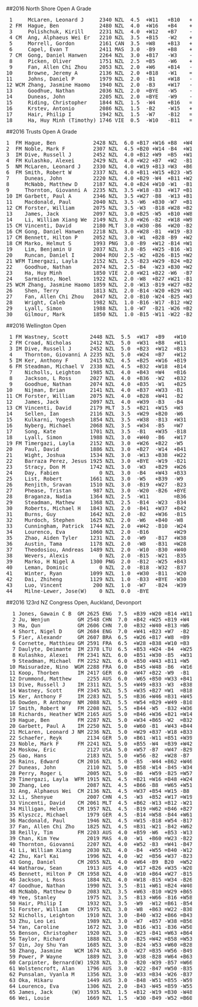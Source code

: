 ##2016 North Shore Open A Grade

<pre>
 1     McLaren, Leonard J     2340 NZL  4.5  +W11   +B10   +W9    +W2    =B4
 2 FM  Hague, Ben             2480 NZL  4.0  +W16   +B4    +W3    -B1    +W6
 3     Polishchuk, Kirill     2231 NZL  4.0  +W12   +B7    -B2    +W5    +B8
 4 CM  Ang, Alphaeus Wei Er   2210 NZL  3.5  +B15   -W2    +B12   +B9    =W1
 5     Morrell, Gordon        2161 CAN  3.5  =W8    +B13   +W7    -B3    +W9
 6     Capel, Evan T          2411 MAS  3.0  -B9    +B8    +W11   +W10   -B2
 7 CM  Gong, Daniel Hanwen    2264 NZL  3.0  +B17   -W3    -B5    +W12   +B16
 8     Picken, Oliver         1751 NZL  2.5  =B5    -W6    +W14   +B15   -W3
 9     Fan, Allen Chi Zhou    2053 NZL  2.0  +W6    +B14   -B1    -W4    -B5
10     Browne, Jeremy A       2136 NZL  2.0  +B18   -W1    =BYE   -B6    =W13
11     Johns, Daniel P        1979 NZL  2.0  -B1    +W18   -B6    =W16   =B17
12 WCM Zhang, Jasmine Haomo   1940 NZL  2.0  -B3    +W17   -W4    -B7    +W15
13     Goodhue, Nathan        2036 NZL  2.0  =BYE   -W5    -B16   +W18   =B10
14     Duneas, John           2205 NZL  2.0  =BYE   -W9    -B8    =W17   +B18
15     Riding, Christopher    1844 NZL  1.5  -W4    +B16   =BYE   -W8    -B12
16     Krstev, Antonio        2086 NZL  1.5  -B2    -W15   +W13   =B11   -W7
17     Hair, Philip I         1942 NZL  1.5  -W7    -B12   =BYE   =B14   =W11
18     Ha, Huy Minh (Timothy) 1746 VIE  0.5  -W10   -B11   =BYE   -B13   -W14
</pre>

##2016 Trusts Open A Grade

<pre>
1  FM Hague, Ben            2428 NZL  6.0 +B17 +W16 +B8  +W4  +B5  +W3
2  FM Noble, Mark F         2307 NZL  4.5 +B20 +W14 -B4  +W15 +B13 =W7
3  IM Dive, Russell J       2452 NZL  4.0 +B12 +W9  =B5  +W16 =B4  -B1
4  FM Kulashko, Alexei      2429 NZL  4.0 +W22 +B7  +W2  -B1  =W3  =B6
5  NM McLaren, Leonard J    2330 NZL  4.0 +W19 +B13 =W3  +B6  -W1  =B10
6  FM Smith, Robert W       2337 NZL  4.0 +B11 +W15 +B23 -W5  =B7  =W4
7     Duneas, John          2220 NZL  4.0 +B29 -W4  +B11 +W23 =W6  =B2
8     McNabb, Matthew D     2187 NZL  4.0 +B24 +W10 -W1  -B13 +W14 +B15
9     Thornton, Giovanni A  2235 NZL  3.5 +W18 -B3  +W17 =B14 -W10 +W13
10 IM Garbett, Paul A       2346 NZL  3.5 +W27 -B8  -W13 +B19 +B9  =W5
11    Macdonald, Paul       2040 NZL  3.5 -W6  +B30 -W7  =B18 +W27 +B21
12 CM Forster, William      2075 NZL  3.5 -W3  -B18 +W28 =B26 +W22 +B20
13    James, Jack           2097 NZL  3.0 +B25 -W5  +B10 +W8  -W2  -B9
14    Li, William Xiang We  2149 NZL  3.0 +W26 -B2  +W18 =W9  -B8  =B17
15 CM Vincenti, David       2180 MLT  3.0 +W30 -B6  +W20 -B2  +W24 -W8
16 CM Gong, Daniel Hanwen   2218 NZL  3.0 +W28 -B1  +W19 -B3  =W17 =B18
17 CM Bennett, Hilton P     2052 NZL  3.0 -W1  +B28 -B9  +W24 =B16 =W14
18 CM Marko, Helmut S       1993 PNG  3.0 -B9  +W12 -B14 =W11 +B25 =W16
19    Lim, Benjamin U       2037 NZL  3.0 -B5  +W25 -B16 -W10 +B29 +W23
20    Runcan, Daniel I      2004 ROU  2.5 -W2  +B26 -B15 =W21 +B23 -W12
21 WFM Timergazi, Layla     2152 NZL  2.5 -B23 +W29 -B24 =B20 +W26 -W11
22    Goodhue, Nathan       2074 NZL  2.5 -B4  -W23 +B30 =W25 -B12 +B24
23    Ha, Huy Minh          1850 VIE  2.0 +W21 +B22 -W6  -B7  -W20 -B19
24    Sarmiento, Noel       1922 NZL  2.0 -W8  +B27 +W21 -B17 -B15 -W22
25 WCM Zhang, Jasmine Haomo 1859 NZL  2.0 -W13 -B19 +W27 =B22 -W18 =B26
26    Shen, Terry           1813 NZL  2.0 -B14 -W20 +B29 =W12 -B21 =W25
27    Fan, Allen Chi Zhou   2047 NZL  2.0 -B10 -W24 -B25 +W30 -B11 +W28
28    Wright, Caleb         1982 NZL  1.0 -B16 -W17 -B12 =W29 =B30 -B27
29    Lyall, Simon          1988 NZL  1.0 -W7  -B21 -W26 =B28 -W19 =W30
30    Gilmour, Mark         1850 NZL  1.0 -B15 -W11 -W22 -B27 =W28 =B29
</pre>

##2016 Wellington Open

<pre>
 1 FM Wastney, Scott       2448 NZL  5.5  +W17  +B9   +W10  +B6   +W5   =B2
 2 FM Croad, Nicholas      2412 NZL  5.0  +W31  +B8   +W11  =B5   +W13  =W1
 3 IM Dive, Russell J      2452 NZL  5.0  +B23  +W12  =B13  =W4   +B18  +W7
 4    Thornton, Giovanni A 2235 NZL  5.0  +W24  =B7   +W12  =B3   +W9   +B8
 5 IM Ker, Anthony F       2415 NZL  4.5  +B25  +W16  +B19  =W2   -B1   +W15
 6 FM Steadman, Michael V  2338 NZL  4.5  +B32  +W18  +B14  -W1   =B15  +B13
 7    Nicholls, Leighton   1985 NZL  4.0  +B43  =W4   =B16  +W19  +B14  -B3
 8    Jackson, L Ross      2027 NZL  4.0  +B36  -W2   +B32  +W21  +B16  -W4
 9    Goodhue, Nathan      2074 NZL  4.0  +B35  -W1   +B25  +W23  -B4   +W21
10    Nijman, Brian        2141 NZL  4.0  +B37  +W33  -B1   -W13  +B23  +W18
11 CM Forster, William     2075 NZL  4.0  +B28  +W41  -B2   -W15  +B25  +W22
12    James, Jack          2097 NZL  4.0  +W39  -B3   -B4   +W37  +W31  +B20
13 CM Vincenti, David      2179 MLT  3.5  +B21  +W15  =W3   +B10  -B2   -W6
14    Sellen, Ian          2116 NZL  3.5  +W29  +B20  -W6   +B30  -W7   =B17
15    Kulkarni, Yogesh     1854 NZL  3.5  +W38  -B13  +W31  +B11  =W6   -B5
16    Nyberg, Michael      2068 NZL  3.5  +W34  -B5   =W7   +B24  -W8   +B28
17    Song, Kate           1701 NZL  3.5  -B1   +W35  -B18  +W34  +B19  =W14
18    Lyall, Simon         1988 NZL  3.0  +W40  -B6   +W17  +B20  -W3   -B10
19 FM Timergazi, Layla     2152 NZL  3.0  +W26  +B22  -W5   -B7   -W17  +B34
20    Paul, David          1886 NZL  3.0  +B27  -W14  +B41  -W18  +B24  -W12
21    Wight, Joshua        1534 NZL  3.0  -W13  +B38  +W22  -B8   +W30  -B9
22    Barraza Perez, Jesus 1925 NZL  3.0  +BYE  -W19  -B21  +W35  +B32  -B11
23    Stracy, Don M        1742 NZL  3.0  -W3   +B29  +W26  -B9   -W10  +B36
24    Day, Fabien             0 NZL  3.0  -B4   +W43  +B33  -W16  -W20  +B30
25    List, Robert         1661 NZL  3.0  -W5   +B39  -W9   +B27  -W11  +B38
26    Renjith, Sravan      1510 NZL  3.0  -B19  +W27  -B23  +W33  -W28  +B31
27    Phease, Tristan       987 NZL  3.0  -W20  -B26  +BYE  -W25  +B37  +W32
28    Braganza, Nadia      1364 NZL  2.5  -W11        =B36  +W41  +B26  -W16
29    Steadman, Mathew     1368 NZL  2.5  -B14  -W23  -B34  =W36  +B42  +W35
30    Roberts, Michael H   1843 NZL  2.0  -B41  +W37  +B42  -W14  -B21  -W24
31    Burns, Guy           1642 NZL  2.0  -B2   +W36  -B15  +W42  -B12  -W26
32    Murdoch, Stephen     1625 NZL  2.0  -W6   +B40  -W8   +B39  -W22  -B27
33    Cunningham, Patrick  1744 NZL  2.0  +W42  -B10  -W24  -B26  -W36  +B43
34    Lourenco, Eva        1060 NZL  2.0  -B16        +W29  -B17  +W41  -W19
35    Zhao, Aiden Tyler    1231 NZL  2.0  -W9   -B17  +W38  -B22  +W40  -B29
36    Austin, Tama         1178 NZL  2.0  -W8   -B31  =W28  =B29  +B33  -W23
37    Theodosiou, Andreas  1489 NZL  2.0  -W10  -B30  +W40  -B12  -W27  +B41
38    Wevers, Alexis          0 NZL  2.0  -B15  -W21  -B35  +BYE  +W39  -W25
39    Marko, H Nigel A     1300 PNG  2.0  -B12  -W25  +B43  -W32  -B38  +W42
40    Leman, Dominic          0 NZL  2.0  -B18  -W32  -B37  +W43  -B35  BYE1
41    Winter, Ryan         1099 NZL  1.0  +W30  -B11  -W20  -B28  -B34  -W37
42    Dai, Zhiheng         1129 NZL  1.0  -B33  +BYE  -W30  -B31  -W29  -B39
43    Luo, Vincent          200 NZL  1.0  -W7   -B24  -W39  -B40  +BYE  -W33
44    Milne-Lewer, Jose(W)    0 NZL  0.0  -BYE
</pre>

##2016 123rd NZ Congress Open, Auckland, Devonport

<pre>
  1 Jones, Gawain C B  GM 2625 ENG  7.5  +B39 +W20 =B14 +W11 +W2  +B6  +W8  =B3  =W5
  2 Ju, Wenjun         GM 2548 CHN  7.0  +B42 +W25 +B19 +W4  -B1  +W13 =B5  +W11 =B7
  3 Ma, Qun            GM 2606 CHN  7.0  +B32 +W40 +B13 =W6  =B5  =W4  +B15 =W1  +B14
  4 Short, Nigel D     GM 2684 ENG  7.0  +W41 +B23 +W7  -B2  +W10 =B3  +W6  =B5  +W8
  5 Fier, Alexandr     GM 2607 BRA  6.5  +W26 +B17 +W8  =B9  =W3  +B18 =W2  =W4  =B1
  6 Cornette, Matthieu GM 2591 FRA  6.5  +W28 +B38 +W10 =B3  +W9  -W1  -B4  +W19 +W13
  7 Daulyte, Deimante  IM 2378 LTU  6.5  +B53 +W24 -B4  +W25 -B13 +W20 +B12 +W10 =W2
  8 Kulashko, Alexei   FM 2341 NZL  6.0  +B51 +W30 -B5  +W31 +B20 +W14 -B1  +W9  -B4
  9 Steadman, Michael  FM 2252 NZL  6.0  +B50 +W43 +B11 =W5  -B6  +W22 =B13 -B8  +W18
 10 Maisuradze, Nino  WGM 2288 FRA  6.0  +B45 +W48 -B6  +W16 -B4  +W31 +B29 -B7  +W22
 11 Koop, Thorben      IM 2417 GER  6.0  +W47 +B22 -W9  -B1  +W26 +B30 +W18 -B2  +W20
 12 Drummond, Matthew     2255 AUS  6.0  -W65 +B50 =W33 +B41 =W30 +B17 -W7  +B26 +B24
 13 Dive, Russell J    IM 2311 NZL  5.5  +W49 +B33 -W3  +B38 +W7  -B2  =W9  +W15 -B6
 14 Wastney, Scott     FM 2345 NZL  5.5  +W35 +B27 =W1  =B18 =W15 -B8  +W16 +B21 -W3
 15 Ker, Anthony F     IM 2283 NZL  5.5  =B36 +W46 =B31 +W45 =B14 +W21 -W3  -B13 +W34
 16 Dowden, R Anthony  NM 2088 NZL  5.5  =W54 =B29 +W49 -B10 +W44 =B38 -B14 +W47 +B32
 17 Smith, Robert W    FM 2208 NZL  5.5  +B44 -W5  -B32 +W36 +B45 -W12 =B31 +W43 +B35
 18 Richards, Heather WIM 2165 AUS  5.0  =B46 +W36 +B21 =W14 +B19 -W5  -B11 +W39 -B9
 19 Hague, Ben         FM 2287 NZL  5.0  +W34 +B65 -W2  =B32 -W18 +B52 +W33 -B6  =W28
 20 Garbett, Paul A    IM 2250 NZL  5.0  +W60 -B1  +W43 +B44 -W8  -B7  +W27 +B30 -B11
 21 McLaren, Leonard J NM 2236 NZL  5.0  =W29 +B37 -W18 +B33 +W32 -B15 +W23 -W14 =B25
 22 Schaefer, Reyk        2134 GER  5.0  +B61 -W11 =B51 +W39 +B47 -B9  =W34 +W29 -B10
 23 Noble, Mark F      FM 2241 NZL  5.0  +B55 -W4  =B39 +W42 +B48 =W29 -B21 -W24 +B40
 24 Moskow, Eric          2127 USA  5.0  +W57 -B7  =W47 -B29 +BY  +W32 =B39 +B23 -W12
 25 Gao, Hans             2183 NZL  5.0  +W56 -B2  +W28 -B7  -W29 +B51 +W41 =B34 =W21
 26 Rains, Edward      CM 2016 NZL  5.0  -B5  -W44 +B62 +W46 -B11 +W45 +B48 -W12 +B39
 27 Duneas, John          2110 NZL  5.0  +B58 -W14 -B45 -W34 +B46 +W55 -B20 +W53 +B42
 28 Perry, Roger L        2005 NZL  5.0  -B6  +W59 -B25 =W57 -B52 +W61 +B55 +W31 =B19
 29 Timergazi, Layla  WFM 1915 NZL  4.5  =B21 =W16 =B48 +W24 +B25 =B23 -W10 -B22 =W30
 30 Zhang, Leo            2087 NZL  4.5  +B66 -B8  =W65 +W51 =B12 -W11 +B40 -W20 =B29
 31 Ang, Alphaeus Wei  CM 2136 NZL  4.5  =W37 +B54 =W15 -B8  +W49 -B10 =W17 -B28 +W41
 32 Li, Shenyue           2007 CHN  4.5  -W3  +B52 +W17 =W19 -B21 -B24 +W56 +B38 -W16
 33 Vincenti, David    CM 2061 MLT  4.5  +B62 -W13 =B12 -W21 +B36 +W42 -B19 -W35 +B47
 34 Milligan, Helen    CM 1957 NZL  4.5  -B19 =W62 =B46 +B27 =W38 +W48 =B22 =W25 -B15
 35 Klyszcz, Michael      1979 GER  4.5  -B14 =W58 -B44 +W61 +B57      +W37 +B33 -W17
 36 Macdonald, Paul       1946 NZL  4.5  =W15 -B18 +W54 -B17 -W33 +W57 -B43 +B52 +W53
 37 Fan, Allen Chi Zho    1825 NZL  4.5  =B31 -W21 -B42 +W62 +B53 -W39 -B35 +W55 +B48
 38 Reilly, Tim        FM 2203 AUS  4.0  +B59 -W6  +B53 -W13 =B34 =W16 =B47 -W32 =B43
 39 Chan, Kim Yew         2019 MAS  4.0  -W1  +B60 =W23 -B22 +W56 +B37 =W24 -B18 -W26
 40 Thornton, Giovanni    2207 NZL  4.0  +W52 -B3  =W41 -B47 =W51 +B49 -W30 +B54 -W23
 41 Li, William Xiang     2030 NZL  4.0  -B4  +W55 =B40 -W12 +B59 =W47 -B25 +W50 -B31
 42 Zhu, Karl Kai         1996 NZL  4.0  -W2  =B56 +W37 -B23 +W54 -B33 =W52 +B51 -W27
 43 Gong, Daniel       CM 2055 NZL  4.0  +W64 -B9  B20  =W52 -B55 +W44 +W36 -B17 =W38
 44 Watharow, Sean        1913 AUS  4.0  -W17 +B26 +W35 -W20 -B16 -B43 =W49 =B60 +W54
 45 Bennett, Hilton P  CM 1958 NZL  4.0  -W10 +B64 +W27 -B15 -W17 -B26 -W51 +B63 +W52
 46 Jackson, L Ross       1884 NZL  4.0  =W18 -B15 =W34 -B26 -W27 =B60 +W58 =B49 +W51
 47 Goodhue, Nathan       1990 NZL  3.5  -B11 +W61 =B24 +W40 -W22 =B41 =W38 -B16 -W33
 48 McNabb, Matthew D     2083 NZL  3.5  +W63 -B10 =W29 +B65 -W23 -B34 -W26 +B56 -W37
 49 Yee, Stanley          1975 NZL  3.5  -B13 +W66 -B16 +W58 -B31 -W40 =B44 =W46 =B50
 50 Hair, Philip I        1932 NZL  3.5  -W9  -W12 =B61 -B54 =W58 +W62 +B59 -B41 =W49
 51 Forster, William   CM 1975 NZL  3.0  -W8  +B63 =W22 -B30 =B40 -W25 +B45 -W42 -B46
 52 Nicholls, Leighton    1910 NZL  3.0  -B40 -W32 +B66 =B43 +W28 -W19 =B42 -W36 -B45
 53 Zhu, Leo Lei          1989 NZL  3.0  -W7  +B57 -W38 =B56 -W37 +B58 =W54 -B27 -B36
 54 Yan, Caroline         1672 NZL  3.0  =B16 -W31 -B36 +W50 -B42 +W59 =B53 -W40 -B44
 55 Benson, Christopher   1920 NZL  3.0  -W23 -B41 =W63 +B64 +W43 -B27 -W28 -B37 =W58
 56 Taylor, Richard       1888 NZL  3.0  -B25 =W42 =B58 =W53 -B39 +W66 -B32 -W48 =B57
 57 Qin, Joy Shu Yan      1685 NZL  3.0  -B24 -W53 +W60 =B28 -W35 -B36 =W63 =B62 =W56
 58 Zhang, Jasmine    WCM 1674 NZL  3.0  -W27 =B35 =W56 -B49 =B50 -W53 -B46 +W66 =B55
 59 Power, P Wayne        1889 NZL  3.0  -W38 -B28 =W64 +B63 -W41 -B54 -W50 +BYE =B61
 60 Carpinter, Bernard(W) 1928 NZL  3.0  -B20 -W39 -B57 =W66 =B62 =W46 +B61 =W44
 61 Wolstencroft, Alan    1796 AUS  3.0  -W22 -B47 =W50 -B35 +W63 -B28 -W60 +B64 =W59
 62 Punsalan, Vyanla M    1356 NZL  3.0  -W33 =B34 -W26 -B37 =W60 -B50 +B66 =W57 =B64
 63 Oka, Hikaru           1449 AUS  3.0  -B48 -W51 =B55 -W59 -B61 +W64 =B57 -W45 +B66
 64 Lourenco, Eva         1306 NZL  2.0  -B43 -W45 =B59 -W55 -B66 -B63 +BYE -W61 =W62
 65 James, Jack      (W)  1935 NZL  1.5  +B12 -W19 =B30 -W48 -BYE
 66 Wei, Louie            1669 NZL  1.5  -W30 -B49 -W52 =B60 +W64 -B56 -W62 -B58 -W63
</pre>

